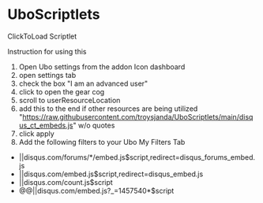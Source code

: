 # UboScriptlets
ClickToLoad Scriptlet

Instruction for using this
1) Open Ubo settings from the addon Icon dashboard
2) open settings tab
3) check the box "I am an advanced user"
4) click to open the gear cog 
5) scroll to userResourceLocation
6) add this to the end if other resources are being utilized "https://raw.githubusercontent.com/troysjanda/UboScriptlets/main/disqus_ct_embeds.js" w/o quotes
7) click apply
8) Add the following filters to your Ubo My Filters Tab

- ||disqus.com/forums/*/embed.js$script,redirect=disqus_forums_embed.js
- ||disqus.com/embed.js$script,redirect=disqus_embed.js
- ||disqus.com/count.js$script
- @@||disqus.com/embed.js?_=1457540*$script
